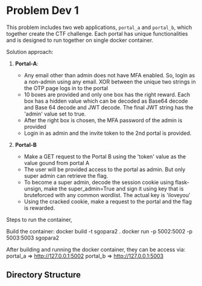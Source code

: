 # Problem Dev 1

This problem includes two web applications, `portal_a` and `portal_b`, which 
together create the CTF challenge. Each portal has unique functionalities and 
is designed to run together on single docker container.

Solution approach:
1. **Portal-A**:
    - Any email other than admin does not have MFA enabled. 
    So, login as a non-admin using any email. XOR between 
    the unique two strings in the OTP page logs in to the portal
    - 10 boxes are provided and only one box has the right reward.
      Each box has a hidden value which can be decoded as Base64 decode and 
      Base 64 decode and JWT decode. The final JWT string has the 'admin' 
      value set to true.
    - After the right box is chosen, the MFA password of the admin is provided
    - Login in as admin and the invite token to the 2nd portal is provided.
      
2. **Portal-B**
    - Make a GET request to the Portal B using the 'token' value as the value 
      gound from portal A
    - The user will be provided access to the portal as admin. But only super 
      admin can retrieve the flag.
    - To become a super admin, decode the session cookie using flask-unsign, 
      make the super_admin=True and sign it using key that is bruteforced 
      with any common wordlist. The actual key is 'iloveyou'
    - Using the cracked cookie, make a request to the portal and 
      the flag is rewarded.


Steps to run the container,

Build the container:
docker build -t sgopara2 .
docker run -p 5002:5002 -p 5003:5003 sgopara2

After building and running the docker container, they can be access via:
portal_a => http://127.0.0.1:5002
portal_b => http://127.0.0.1:5003


## Directory Structure

